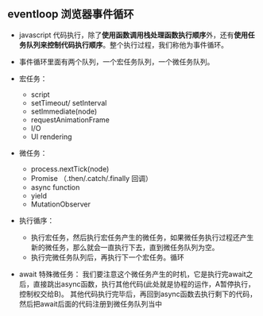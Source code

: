 ## eventloop 浏览器事件循环
- javascript 代码执行，除了**使用函数调用栈处理函数执行顺序**外，还有**使用任务队列来控制代码执行顺序**。整个执行过程，我们称他为事件循环。
- 事件循环里面有两个队列，一个宏任务队列，一个微任务队列。
- 宏任务：
  - script
  - setTimeout/ setInterval
  - setImmediate(node)
  - requestAnimationFrame
  - I/O
  - UI rendering
- 微任务：
  - process.nextTick(node)
  - Promise （.then/.catch/.finally 回调）
  - async function
  - yield
  - MutationObserver
- 执行循序：
  - 执行宏任务，然后执行宏任务产生的微任务，如果微任务执行过程还产生新的微任务，那么就会一直执行下去，直到微任务队列为空。
  - 执行完微任务队列后，再执行下一个宏任务。循环

- await 特殊微任务：
  我们要注意这个微任务产生的时机，它是执行完await之后，直接跳出async函数，执行其他代码(此处就是协程的运作，A暂停执行，控制权交给B)。
  其他代码执行完毕后，再回到async函数去执行剩下的代码，然后把await后面的代码注册到微任务队列当中

